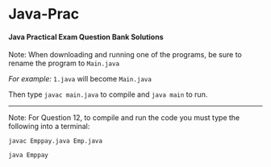 # Java-Prac

#### Java Practical Exam Question Bank Solutions

Note: When downloading and running one of the programs, be sure to rename the program to `Main.java`

_For example:_ `1.java` will become `Main.java`

Then type `javac main.java` to compile and `java main` to run.

---
Note: For Question 12, to compile and run the code you must type the following into a terminal:

`javac Emppay.java Emp.java`

`java Emppay`
